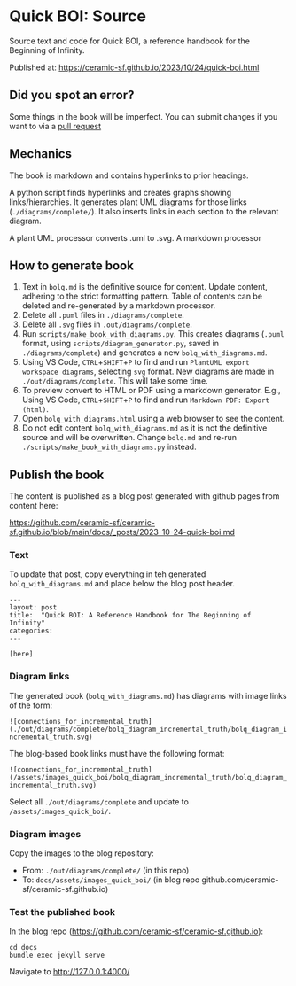 # Quick BOI: Source

Source text and code for Quick BOI, a reference handbook for the Beginning of Infinity.

Published at: https://ceramic-sf.github.io/2023/10/24/quick-boi.html

## Did you spot an error?

Some things in the book will be imperfect. You can submit changes if you want to via
a [pull request](https://docs.github.com/en/pull-requests/collaborating-with-pull-requests/proposing-changes-to-your-work-with-pull-requests/creating-a-pull-request)

## Mechanics

The book is markdown and contains hyperlinks to prior headings.

A python script finds hyperlinks and creates graphs showing links/hierarchies.
It generates plant UML diagrams for those links (`./diagrams/complete/`).
It also inserts links in each section to the relevant diagram.

A plant UML processor converts .uml to .svg. A markdown processor

## How to generate book

1. Text in `bolq.md` is the definitive source for content.
Update content, adhering to the strict formatting pattern. Table of contents can be deleted and re-generated by a markdown processor.
2. Delete all `.puml` files in `./diagrams/complete`.
3. Delete all `.svg` files in `.out/diagrams/complete`.
4. Run `scripts/make_book_with_diagrams.py`. This creates diagrams (`.puml` format, using `scripts/diagram_generator.py`, saved in `./diagrams/complete`) and generates a new `bolq_with_diagrams.md`.
5. Using VS Code, `CTRL`+`SHIFT`+`P` to find and run `PlantUML export workspace diagrams`, selecting `svg` format. New diagrams are made in  `./out/diagrams/complete`. This will take some time.
6. To preview convert to HTML or PDF using a markdown generator. E.g., Using VS Code, `CTRL`+`SHIFT`+`P` to find and run `Markdown PDF: Export (html)`.
7. Open `bolq_with_diagrams.html` using a web browser to see the content.
8. Do not edit content `bolq_with_diagrams.md` as it is not the definitive source and will be overwritten. Change `bolq.md` and re-run `./scripts/make_book_with_diagrams.py` instead.

## Publish the book

The content is published as a blog post generated with github pages from content here:

https://github.com/ceramic-sf/ceramic-sf.github.io/blob/main/docs/_posts/2023-10-24-quick-boi.md

### Text
To update that post, copy everything in teh generated `bolq_with_diagrams.md` and place below the blog post header.

```
---
layout: post
title:  "Quick BOI: A Reference Handbook for The Beginning of Infinity"
categories:
---

[here]
```
### Diagram links

The generated book (`bolq_with_diagrams.md`) has diagrams with image links of the form:

`![connections_for_incremental_truth](./out/diagrams/complete/bolq_diagram_incremental_truth/bolq_diagram_incremental_truth.svg)`

The blog-based book links must have the following format:

`![connections_for_incremental_truth](/assets/images_quick_boi/bolq_diagram_incremental_truth/bolq_diagram_incremental_truth.svg)`

Select all `./out/diagrams/complete` and update to `/assets/images_quick_boi/`.

### Diagram images

Copy the images to the blog repository:
- From: `./out/diagrams/complete/` (in this repo)
- To: `docs/assets/images_quick_boi/` (in blog repo github.com/ceramic-sf/ceramic-sf.github.io)

### Test the published book

In the blog repo (https://github.com/ceramic-sf/ceramic-sf.github.io):
```
cd docs
bundle exec jekyll serve
```
Navigate to http://127.0.0.1:4000/

